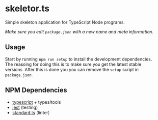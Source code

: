 # skeletor.ts

Simple skeleton application for TypeScript Node programs.

*Make sure you edit `package.json` with a new name and meta information.*

## Usage

Start by running `npm run setup` to install the development dependencies.
The reasoing for doing this is to make sure you get the latest stable versions.
After this is done you you can remove the `setup` script in `package.json`.

## NPM Dependencies

* [typescript](https://www.typescriptlang.org/) + types/tools
* [jest](https://jestjs.io/) (testing)
* [standard.ts](https://github.com/standard/ts-standard) (linter)

